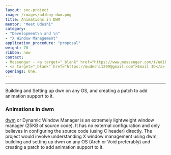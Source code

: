 ```yaml
---
layout: soc-project
image: /images/udiboy-dwm.png
title: Animations in DWM
mentor: "Meet Udeshi"
category:
- "Development\n and \n"
- "X Window Management"
application_procedure: "proposal"
weight: 70
ribbon: new
contact:
- Messenger - <a target="_blank" href="https://www.messenger.com/t/udiboy1209">Meet Udeshi</a>
- <a target="_blank" href="https://mudeshi1209@gmail.com">Email ID</a> - mudeshi1209@gmail.com
openings: One.
---
```


---
Building and Setting up dwn on any OS, and creating a patch to add animation support to it.

<!--break-->
### Animations in dwm
[dwm](https://dwm.suckless.org/) or Dynamic Window Manager is an extremely lightweight window manager (25KB of source code). It has no external configuration and only believes in configuring the source code (using C header) directly. The project would involve understanding X window management using dwm, building and setting up dwm on any OS (Arch or Void preferably) and creating a patch to add animation support to it.
